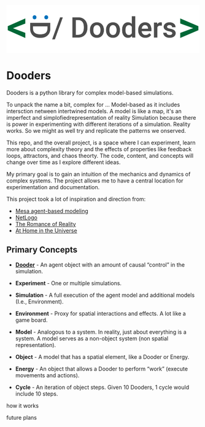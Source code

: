 ![dooders logo](./docs/dooder_logo.png)
# Dooders

Dooders is a python library for complex model-based simulations.

To unpack the name a bit, complex for ...
Model-based as it includes intersction netween intertwined models. A model is like a map, it's an imperfect and simplofiedrepresentation of reality
Simulation because there is power in experimenting with different iterations of a simulation.
Reality works. So we might as well try and replicate the patterns we onserved.

This repo, and the overall project, is a space where I can experiment, learn more about complexity theory and the effects of properties like feedback loops, attractors, and chaos theorty. The code, content, and concepts will change over time as I explore different ideas.

My primary goal is to gain an intuition of the mechanics and dynamics of complex systems. The project allows me to have a central location for experimentation and documentation.

This project took a lot of inspiration and direction from:

- [Mesa agent-based modeling](https://github.com/projectmesa/mesa)
- [NetLogo](https://github.com/NetLogo/NetLogo)
- [The Romance of Reality](https://www.amazon.com/Romance-Reality-Organizes-Consciousness-Complexity-ebook/dp/B09GW3G45J/ref=tmm_kin_swatch_0?_encoding=UTF8&qid=1661627602&sr=8-2)
- [At Home in the Universe](https://www.amazon.com/At-Home-Universe-Self-Organization-Complexity-ebook/dp/B004VEEO12/ref=tmm_kin_swatch_0?_encoding=UTF8&qid=1661627686&sr=8-1)

## Primary Concepts

- [**Dooder**](docs/Dooder.md) - An agent object with an amount of causal “control” in the simulation.

- **Experiment** - One or multiple simulations.

- **Simulation** - A full execution of the agent model and additional models (I.e., Environment).

- **Environment** - Proxy for spatial interactions and effects. A lot like a game board.

- **Model** - Analogous to a system. In reality, just about everything is a system. A model serves as a non-object system (non spatial representation).

- **Object** - A model that has a spatial element, like a Dooder or Energy.

- **Energy** - An object that allows a Dooder to perform “work” (execute movements and actions).

- **Cycle** - An iteration of object steps. Given 10 Dooders, 1 cycle would include 10 steps.


how it works

future plans

